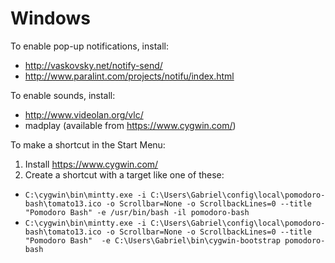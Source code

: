 # Windows

To enable pop-up notifications, install:
* http://vaskovsky.net/notify-send/
* http://www.paralint.com/projects/notifu/index.html

To enable sounds, install:
* http://www.videolan.org/vlc/
* madplay (available from https://www.cygwin.com/)

To make a shortcut in the Start Menu:
1. Install https://www.cygwin.com/
1. Create a shortcut with a target like one of these:
  * `C:\cygwin\bin\mintty.exe -i C:\Users\Gabriel\config\local\pomodoro-bash\tomato13.ico -o Scrollbar=None -o ScrollbackLines=0 --title "Pomodoro Bash" -e /usr/bin/bash -il pomodoro-bash`
  * `C:\cygwin\bin\mintty.exe -i C:\Users\Gabriel\config\local\pomodoro-bash\tomato13.ico -o Scrollbar=None -o ScrollbackLines=0 --title "Pomodoro Bash"  -e C:\Users\Gabriel\bin\cygwin-bootstrap pomodoro-bash`
